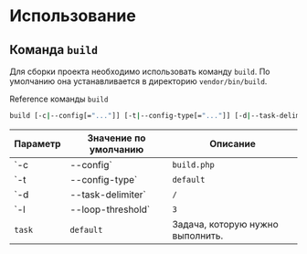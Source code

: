 Использование
=============

Команда `build`
---------------

Для сборки проекта необходимо использовать команду `build`. По умолчанию она устанавливается в директорию `vendor/bin/build`.

Reference команды `build`
```sh
build [-c|--config[="..."]] [-t|--config-type[="..."]] [-d|--task-delimiter[="..."]] [-l|--loop-threshold[="..."]] [task]
```

| Параметр | Значение по умолчанию | Описание |
| -------- | --------------------- | -------- |
| `-c|--config` | `build.php` | путь к файлу конфигурации сборки проекта. |
| `-t|--config-type` | `default` | тип конфигурационного файла. Конфиграция может быть написана в разных форматах. Например, в будущем, можно будет использовать xml конфиг от phing. |
| `-d|--task-delimiter` | `/` | Разделитель иерархии задач. Названия задач можно задавать через разделительно. Например: `build/production`, `less/compile` |
| `-l|--loop-threshold` | `3` | Количество повторений одной задачи, которые считается за ошибку зацикливания. Если одна заадча будет повторена три раза (по умолчанию), то будет выброшено исключение `RuntimeException`. |
| `task` | `default` | Задача, которую нужно выполнить. |
